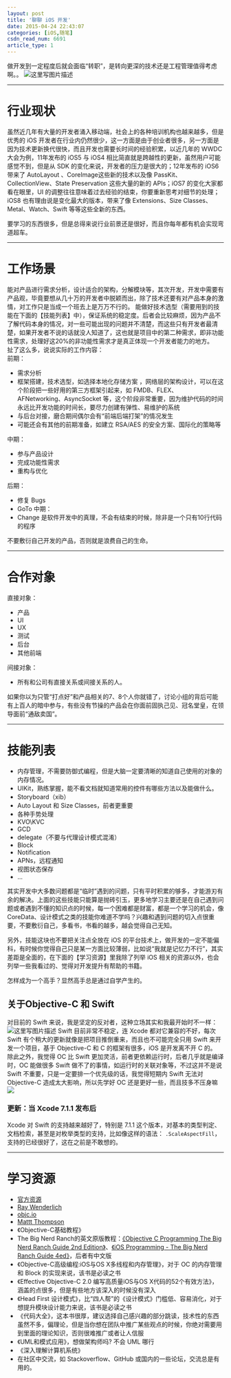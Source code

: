 ```yaml
---
layout: post
title: '聊聊 iOS 开发'
date: 2015-04-24 22:43:07
categories: [iOS,随笔]
csdn_read_num: 6691
article_type: 1
---
```



﻿做开发到一定程度后就会面临“转职”，是转向更深的技术还是工程管理值得考虑啊。。
![这里写图片描述](https://imgconvert.csdnimg.cn/aHR0cDovL2ltZy5ibG9nLmNzZG4ubmV0LzIwMTUwNTAxMTIzMzA3OTE2)

---
# 行业现状
虽然近几年有大量的开发者涌入移动端，社会上的各种培训机构也越来越多，但是优秀的 iOS 开发者在行业内仍然很少，这一方面是由于创业者很多，另一方面是因为技术更新换代很快，而且开发也需要长时间的经验积累，以近几年的 WWDC 大会为例，11年发布的 iOS5 与 iOS4 相比简直就是跨越性的更新，虽然用户可能感觉不到，但是从 SDK  的变化来说，开发者的压力是很大的；12年发布的 iOS6 带来了 AutoLayout 、CoreImage这些新的技术以及像 PassKit、CollectionView、State Preservation 这些大量的新的 APIs；iOS7 的变化大家都看在眼里，UI 的调整往往意味着过去经验的结束，你要重新思考对细节的处理；iOS8 也有理由说是变化最大的版本，带来了像 Extensions、Size Classes、Metal、Watch、Swift 等等这些全新的东西。  

要学习的东西很多，但是总得来说行业前景还是很好，而且你每年都有机会实现弯道超车。

---
# 工作场景
能对产品进行需求分析，设计适合的架构，分解模块等，其次开发，开发中需要有产品观，毕竟要想从几十万的开发者中脱颖而出，除了技术还要有对产品本身的激情，对工作只是当成一个班去上是万万不行的。
能做好技术选型（需要用到的技能在下面的【技能列表】中），保证系统的稳定度。后者会比较麻烦，因为产品不了解代码本身的情况，对一些可能出现的问题并不清楚，而这些只有开发者最清楚，如果开发者不说的话就没人知道了，这也就是项目中的第二种需求，即非功能性需求，处理好这20%的非功能性需求才是真正体现一个开发者能力的地方。  
扯了这么多，说说实际的工作内容：  
前期：
* 需求分析
* 框架搭建，技术选型，如选择本地化存储方案 ，网络层的架构设计，可以在这个阶段把一些好用的第三方框架引起来，如 FMDB、FLEX、AFNetworking、AsyncSocket 等，这个阶段非常重要，因为维护代码的时间永远比开发功能的时间长，要尽力创建有弹性、易维护的系统
* 与后台对接，磨合期间偶尔会有“前端后端打架”的情况发生
* 可能还会有其他的前期准备，如建立 RSA/AES 的安全方案、国际化的策略等

中期：
* 参与产品设计
* 完成功能性需求
* 重构与优化

后期：
* 修复 Bugs
* GoTo 中期：
* Change 是软件开发中的真理，不会有结束的时候，除非是一个只有10行代码的程序

不要敷衍自己开发的产品，否则就是浪费自己的生命。

---
# 合作对象
直接对象：
* 产品
* UI
* UX
* 测试
* 后台
* 其他前端

间接对象：
* 所有和公司有直接关系或间接关系的人。

如果你以为只管“打点好”和产品相关的7、8个人你就错了，讨论小组的背后可能有上百人的暗中参与，有些没有节操的产品会在你面前固执己见、冠名堂皇，在领导面前“通敌卖国”。

---
# 技能列表
* 内存管理，不需要防御式编程，但是大脑一定要清晰的知道自己使用的对象的内存情况。
* UIKit，熟练掌握，能不看文档就知道常用的控件有哪些方法以及能做什么。
* Storyboard（xib）
* Auto Layout 和 Size Classes，前者更重要
* 各种手势处理
* KVO\KVC
* GCD
* delegate（不要与代理设计模式混淆）
* Block
* Notification
* APNs，远程通知
* 视图状态保存
* ...

其实开发中大多数问题都是“临时”遇到的问题，只有平时积累的够多，才能游刃有余的解决。上面的这些技能只能算是抛砖引玉，更多地学习主要还是在自己遇到问题或者遇到不懂的知识点的时候，每一个困难都是财富，都是一个学习的机会，像 CoreData、设计模式之类的技能你难道不学吗？兴趣和遇到问题的切入点很重要，不要敷衍自己，多看书，书看的越多，越会觉得自己无知。

另外，技能这块也不要把关注点全放在 iOS 的平台技术上，做开发的一定不能偏科，有时候你觉得自己只是某一方面比较薄弱，比如说“我就是记忆力不行”，其实差距是全面的，在下面的【学习资源】里我除了列举 iOS 相关的资源以外，也会列举一些我看过的、觉得对开发提升有帮助的书籍。
  
怎样成为一个高手？显然高手总是通过自学产生的。

## 关于Objective-C 和 Swift
对目前的 Swift 来说，我是坚定的反对者，这种立场其实和我最开始时不一样：
![这里写图片描述](https://imgconvert.csdnimg.cn/aHR0cDovL2ltZy5ibG9nLmNzZG4ubmV0LzIwMTUwNDI0MjA1MDMwMzg5)
Swift 目前非常不稳定，连 Xcode 都对它兼容的不好，每次 Swift 有个稍大的更新就像是把项目推倒重来，而且也不可能完全只用 Swift 来开发一个项目，基于 Objective-C 和 C 的框架有很多，iOS 是开发离不开 C 的。
除此之外，我觉得 OC 比 Swift 更加灵活，前者更依赖运行时，后者几乎就是编译时，OC 能做很多 Swift 做不了的事情，如运行时的关联对象等，不过这并不是说 Swift 不重要，只是一定要排一个优先级的话，我觉得短期内 Swift 无法对 Objective-C 造成太大影响，所以先学好 OC 还是更好一些，而且技多不压身嘛![](https://imgconvert.csdnimg.cn/aHR0cDovL2ZvcnVtLmNzZG4ubmV0L1BvaW50Rm9ydW0vdWkvc2NyaXB0cy9jc2RuL1BsdWdpbi8wMDEvZmFjZS8yMC5naWY)

### 更新：当 Xcode 7.1.1 发布后
Xcode 对 Swift 的支持越来越好了，特别是 7.1.1 这个版本，对基本的类型判定、文档检索，甚至是对枚举类型的支持，比如像这样的语法： `.ScaleAspectFill`，支持的已经很好了，这在之前是不敢想的。

---
# 学习资源
* <a target="_blank" href="https://developer.apple.com/resources/">官方资源</a>
* <a target="_blank" href="http://www.raywenderlich.com">Ray Wenderlich</a>
* <a target="_blank" href="http://www.objc.io">objc.io</a>
* <a target="_blank" href="http://nshipster.com/nsoperation/">Mattt Thompson</a>
* 《Objective-C基础教程》
* The Big Nerd Ranch的英文原版教程：<a href="http://download.csdn.net/detail/zhangao0086/8531003" target="_blank">《Objective C Programming The Big Nerd Ranch Guide 2nd Edition》</a>、<a href="http://download.csdn.net/detail/zhangao0086/8531019" target="_blank">《iOS Programming - The Big Nerd Ranch Guide 4ed》</a>，后者有中文版
* 《Objective-C高级编程:iOS与OS X多线程和内存管理》，对于 OC 的内存管理和 Block 的实现来说，该书是必读之书
* 《Effective Objective-C 2.0 编写高质量iOS与OS X代码的52个有效方法》，涵盖的点很多，但是有些地方该深入的时候没有深入
* 《Head First 设计模式》，比“四人帮”的《设计模式》门槛低、容易消化，对于想提升模块设计能力来说，该书是必读之书
* 《代码大全》，这本书很厚，建议选择自己感兴趣的部分跳读，技术性的东西虽然不多，偏理论，但是当你想在团队中推广某些观点的时候，你绝对需要用到里面的理论知识，否则很难推广或者让人信服
* 《UML和模式应用》，想做架构师吗? 不会 UML 哪行
* 《深入理解计算机系统》
* 在社区中交流，如 Stackoverflow、GitHub 或国内的一些论坛，交流总是有用的。
